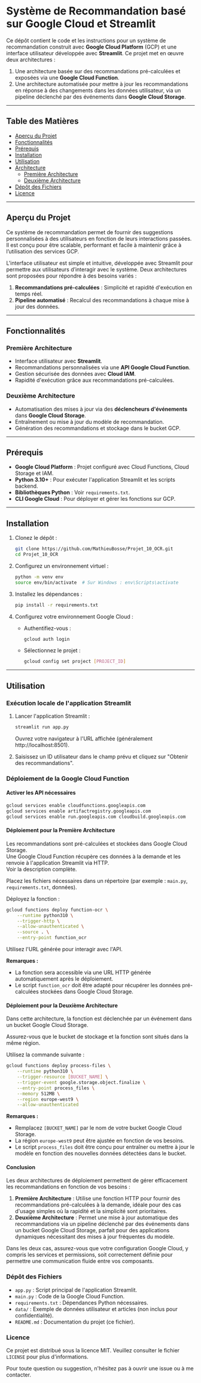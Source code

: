 # Système de Recommandation basé sur Google Cloud et Streamlit

Ce dépôt contient le code et les instructions pour un système de recommandation construit avec **Google Cloud Platform** (GCP) et une interface utilisateur développée avec **Streamlit**. Ce projet met en œuvre deux architectures :

1. Une architecture basée sur des recommandations pré-calculées et exposées via une **Google Cloud Function**.
2. Une architecture automatisée pour mettre à jour les recommandations en réponse à des changements dans les données utilisateur, via un pipeline déclenché par des événements dans **Google Cloud Storage**.

---

## Table des Matières

- [Aperçu du Projet](#aperçu-du-projet)
- [Fonctionnalités](#fonctionnalités)
- [Prérequis](#prérequis)
- [Installation](#installation)
- [Utilisation](#utilisation)
- [Architecture](#architecture)
  - [Première Architecture](#première-architecture)
  - [Deuxième Architecture](#deuxième-architecture)
- [Dépôt des Fichiers](#dépôt-des-fichiers)
- [Licence](#licence)

---

## Aperçu du Projet

Ce système de recommandation permet de fournir des suggestions personnalisées à des utilisateurs en fonction de leurs interactions passées.  
Il est conçu pour être scalable, performant et facile à maintenir grâce à l’utilisation des services GCP.

L'interface utilisateur est simple et intuitive, développée avec Streamlit pour permettre aux utilisateurs d’interagir avec le système. Deux architectures sont proposées pour répondre à des besoins variés :

1. **Recommandations pré-calculées** : Simplicité et rapidité d'exécution en temps réel.
2. **Pipeline automatisé** : Recalcul des recommandations à chaque mise à jour des données.

---

## Fonctionnalités

### Première Architecture
- Interface utilisateur avec **Streamlit**.
- Recommandations personnalisées via une **API Google Cloud Function**.
- Gestion sécurisée des données avec **Cloud IAM**.
- Rapidité d'exécution grâce aux recommandations pré-calculées.

### Deuxième Architecture
- Automatisation des mises à jour via des **déclencheurs d'événements** dans **Google Cloud Storage**.
- Entraînement ou mise à jour du modèle de recommandation.
- Génération des recommandations et stockage dans le bucket GCP.

---

## Prérequis

- **Google Cloud Platform** : Projet configuré avec Cloud Functions, Cloud Storage et IAM.
- **Python 3.10+** : Pour exécuter l'application Streamlit et les scripts backend.
- **Bibliothèques Python** : Voir `requirements.txt`.
- **CLI Google Cloud** : Pour déployer et gérer les fonctions sur GCP.

---

## Installation

1. Clonez le dépôt :
   ```bash
   git clone https://github.com/MathieuBosse/Projet_10_OCR.git
   cd Projet_10_OCR
   ```

2. Configurez un environnement virtuel :
   ```bash
   python -m venv env
   source env/bin/activate  # Sur Windows : env\Scripts\activate
   ```

3. Installez les dépendances :
   ```bash
   pip install -r requirements.txt
   ```

4. Configurez votre environnement Google Cloud :

   - Authentifiez-vous :
     ```bash
     gcloud auth login
     ```

   - Sélectionnez le projet :
     ```bash
     gcloud config set project [PROJECT_ID]
     ```
---

## Utilisation

### Exécution locale de l'application Streamlit

1. Lancer l'application Streamlit :
   ```bash
   streamlit run app.py
   ```
   Ouvrez votre navigateur à l'URL affichée (généralement http://localhost:8501).

2. Saisissez un ID utilisateur dans le champ prévu et cliquez sur "Obtenir des recommandations".

### Déploiement de la Google Cloud Function

#### Activer les API nécessaires 

```bash
gcloud services enable cloudfunctions.googleapis.com
gcloud services enable artifactregistry.googleapis.com
gcloud services enable run.googleapis.com cloudbuild.googleapis.com
```

#### Déploiement pour la Première Architecture  
Les recommandations sont pré-calculées et stockées dans Google Cloud Storage.  
Une Google Cloud Function récupère ces données à la demande et les renvoie à l'application Streamlit via HTTP.  
Voir la description complète.

Placez les fichiers nécessaires dans un répertoire (par exemple : `main.py`, `requirements.txt`, données).

Déployez la fonction :

```bash
gcloud functions deploy function-ocr \
    --runtime python310 \
    --trigger-http \
    --allow-unauthenticated \
    --source . \
    --entry-point function_ocr
```

Utilisez l'URL générée pour interagir avec l'API.

**Remarques :**
- La fonction sera accessible via une URL HTTP générée automatiquement après le déploiement.
- Le script `function_ocr` doit être adapté pour récupérer les données pré-calculées stockées dans Google Cloud Storage.


#### Déploiement pour la Deuxième Architecture  

Dans cette architecture, la fonction est déclenchée par un événement dans un bucket Google Cloud Storage.

Assurez-vous que le bucket de stockage et la fonction sont situés dans la même région.

Utilisez la commande suivante :

```bash
gcloud functions deploy process-files \
    --runtime python310 \
    --trigger-resource [BUCKET_NAME] \
    --trigger-event google.storage.object.finalize \
    --entry-point process_files \
    --memory 512MB \
    --region europe-west9 \
    --allow-unauthenticated
```
**Remarques :**
- Remplacez `[BUCKET_NAME]` par le nom de votre bucket Google Cloud Storage.
- La région `europe-west9` peut être ajustée en fonction de vos besoins.
- Le script `process_files` doit être conçu pour entraîner ou mettre à jour le modèle en fonction des nouvelles données détectées dans le bucket.

#### Conclusion
Les deux architectures de déploiement permettent de gérer efficacement les recommandations en fonction de vos besoins :

1. **Première Architecture** : Utilise une fonction HTTP pour fournir des recommandations pré-calculées à la demande, idéale pour des cas d'usage simples où la rapidité et la simplicité sont prioritaires.
2. **Deuxième Architecture** : Permet une mise à jour automatique des recommandations via un pipeline déclenché par des événements dans un bucket Google Cloud Storage, parfait pour des applications dynamiques nécessitant des mises à jour fréquentes du modèle.

Dans les deux cas, assurez-vous que votre configuration Google Cloud, y compris les services et permissions, soit correctement définie pour permettre une communication fluide entre vos composants.

### Dépôt des Fichiers

- `app.py` : Script principal de l'application Streamlit.
- `main.py` : Code de la Google Cloud Function.
- `requirements.txt` : Dépendances Python nécessaires.
- `data/` : Exemple de données utilisateur et articles (non inclus pour confidentialité).
- `README.md` : Documentation du projet (ce fichier).

### Licence

Ce projet est distribué sous la licence MIT. Veuillez consulter le fichier `LICENSE` pour plus d'informations.

Pour toute question ou suggestion, n'hésitez pas à ouvrir une issue ou à me contacter.
